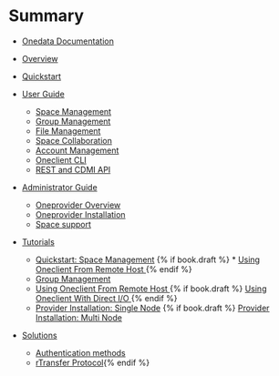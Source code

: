 # Summary

* [Onedata Documentation](README.md)

* [Overview](doc/overview.md)

* [Quickstart](doc/as_a_user.md)

* [User Guide](doc/user_guide.md)
  * [Space Management](doc/space_management.md)
  * [Group Management](doc/group_management.md)
  * [File Management](doc/file_management.md)
  * [Space Collaboration](doc/space_collaboration.md)
  * [Account Management](doc/account_management.md)
  * [Oneclient CLI](doc/oneclient.md)
  * [REST and CDMI API](doc/cdmi.md)

* [Administrator Guide](doc/admin_guide.md)
  * [Oneprovider Overview](doc/provider_overview.md)
  * [Oneprovider Installation](doc/provider_installation.md)
  * [Space support](doc/provider_space_support.md)

* [Tutorials](doc/tutorials.md)
  * [Quickstart: Space Management](doc/tutorial/screencast_space_management.md)
  {% if book.draft %} * [Using Oneclient From Remote Host ](doc/tutorial/screencast_oneclient_remote.md){% endif %}
  * [Group Management](doc/tutorial/screencast_group_management.md)
  * [Using Oneclient From Remote Host ](doc/tutorial/screencast_oneclient_remote.md)
  {% if book.draft %}  [Using Oneclient With Direct I/O ](doc/tutorial/screencast_oneclient_directio.md){% endif %}
  * [Provider Installation: Single Node](doc/tutorial/screencast_oneprovider_single.md)
  {% if book.draft %}  [Provider Installation: Multi Node](doc/tutorial/screencast_oneprovider_multi.md)

* [Solutions](doc/solutions.md)
  * [Authentication methods](solutions/authentication.md)
  * [rTransfer Protocol](solutions/rTransfer.md){% endif %}

